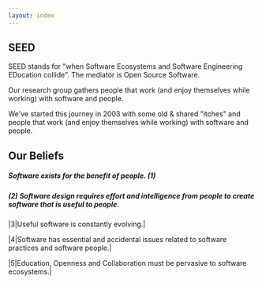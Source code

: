 ```yaml
---
layout: index
---
```


## SEED

<p>
SEED stands for "when Software Ecosystems and 
Software Engineering EDucation collide". 
The mediator is Open Source Software. 
</p>

Our research group gathers people that work 
(and enjoy themselves while working) 
with software and people.

We've started this journey in 2003 with some old & shared "itches"
and people that work (and enjoy themselves while working) 
with software and people.


## Our Beliefs

##### Software exists for the benefit of people. (1)

##### (2) Software design requires effort and intelligence from people to create software that is useful to people.

|3|Useful software is constantly evolving.|

|4|Software has essential and accidental issues related to software practices and software people.|

|5|Education, Openness and Collaboration must be pervasive to software ecosystems.|


